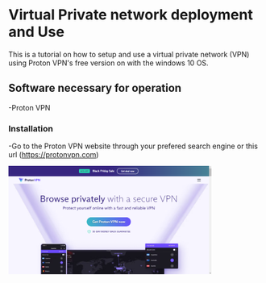 <h1> Virtual Private network deployment and Use </h1>
This is a tutorial on how to setup and use a virtual private network (VPN) using Proton VPN's free version on with the windows 10 OS.

<h2>Software necessary for operation </h2>

-Proton VPN

<h3>Installation </h3>

-Go to the Proton VPN website through your prefered search engine or this url (https://protonvpn.com)
<p>
<img src="Opera Snapshot_2023-11-16_125131_protonvpn.com.png" height="80%" width="80%" alt="Proton VPN website"/>
</p>

